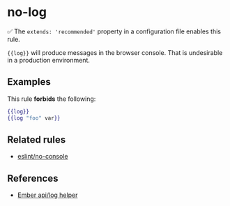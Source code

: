 # no-log

:white_check_mark: The `extends: 'recommended'` property in a configuration file enables this rule.

`{{log}}` will produce messages in the browser console. That is undesirable in a production environment.

## Examples

This rule **forbids** the following:

```hbs
{{log}}
{{log "foo" var}}
```

## Related rules

* [eslint/no-console](https://eslint.org/docs/rules/no-console)

## References

* [Ember api/log helper](https://api.emberjs.com/ember/release/classes/Ember.Templates.helpers/methods/log?anchor=log)
